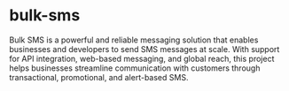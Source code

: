 # bulk-sms
Bulk SMS is a powerful and reliable messaging solution that enables businesses and developers to send SMS messages at scale. With support for API integration, web-based messaging, and global reach, this project helps businesses streamline communication with customers through transactional, promotional, and alert-based SMS.
